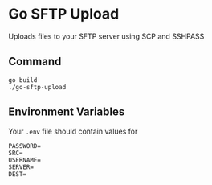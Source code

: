 # Go SFTP Upload
Uploads files to your SFTP server using SCP and SSHPASS

## Command
```
go build
./go-sftp-upload
```

## Environment Variables
Your `.env` file should contain values for
```
PASSWORD=
SRC=
USERNAME=
SERVER=
DEST=
```